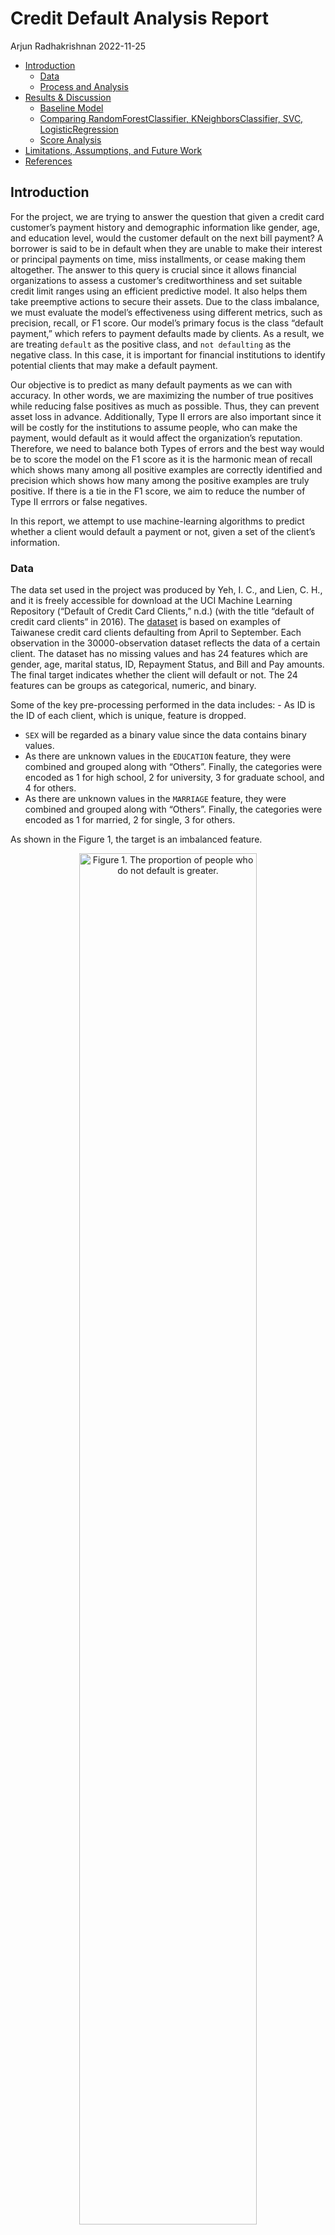 Credit Default Analysis Report
================
Arjun Radhakrishnan
2022-11-25

- <a href="#introduction" id="toc-introduction">Introduction</a>
  - <a href="#data" id="toc-data">Data</a>
  - <a href="#process-and-analysis" id="toc-process-and-analysis">Process
    and Analysis</a>
- <a href="#results--discussion" id="toc-results--discussion">Results
  &amp; Discussion</a>
  - <a href="#baseline-model" id="toc-baseline-model">Baseline Model</a>
  - <a
    href="#comparing-randomforestclassifier-kneighborsclassifier-svc-logisticregression"
    id="toc-comparing-randomforestclassifier-kneighborsclassifier-svc-logisticregression">Comparing
    RandomForestClassifier, KNeighborsClassifier, SVC,
    LogisticRegression</a>
  - <a href="#score-analysis" id="toc-score-analysis">Score Analysis</a>
- <a href="#limitations-assumptions-and-future-work"
  id="toc-limitations-assumptions-and-future-work">Limitations,
  Assumptions, and Future Work</a>
- <a href="#references" id="toc-references">References</a>

## Introduction

For the project, we are trying to answer the question that given a
credit card customer’s payment history and demographic information like
gender, age, and education level, would the customer default on the next
bill payment? A borrower is said to be in default when they are unable
to make their interest or principal payments on time, miss installments,
or cease making them altogether. The answer to this query is crucial
since it allows financial organizations to assess a customer’s
creditworthiness and set suitable credit limit ranges using an efficient
predictive model. It also helps them take preemptive actions to secure
their assets. Due to the class imbalance, we must evaluate the model’s
effectiveness using different metrics, such as precision, recall, or F1
score. Our model’s primary focus is the class “default payment,” which
refers to payment defaults made by clients. As a result, we are treating
`default` as the positive class, and `not defaulting` as the negative
class. In this case, it is important for financial institutions to
identify potential clients that may make a default payment.

Our objective is to predict as many default payments as we can with
accuracy. In other words, we are maximizing the number of true positives
while reducing false positives as much as possible. Thus, they can
prevent asset loss in advance. Additionally, Type II errors are also
important since it will be costly for the institutions to assume people,
who can make the payment, would default as it would affect the
organization’s reputation. Therefore, we need to balance both Types of
errors and the best way would be to score the model on the F1 score as
it is the harmonic mean of recall which shows many among all positive
examples are correctly identified and precision which shows how many
among the positive examples are truly positive. If there is a tie in the
F1 score, we aim to reduce the number of Type II errrors or false
negatives.

In this report, we attempt to use machine-learning algorithms to predict
whether a client would default a payment or not, given a set of the
client’s information.

### Data

The data set used in the project was produced by Yeh, I. C., and Lien,
C. H., and it is freely accessible for download at the UCI Machine
Learning Repository (“Default of Credit Card Clients,” n.d.) (with the
title “default of credit card clients” in 2016). The
[dataset](https://github.com/UBC-MDS/credit_default_prediction_group_20/tree/main/data/raw)
is based on examples of Taiwanese credit card clients defaulting from
April to September. Each observation in the 30000-observation dataset
reflects the data of a certain client. The dataset has no missing values
and has 24 features which are gender, age, marital status, ID, Repayment
Status, and Bill and Pay amounts. The final target indicates whether the
client will default or not. The 24 features can be groups as
categorical, numeric, and binary.

Some of the key pre-processing performed in the data includes: - As ID
is the ID of each client, which is unique, feature is dropped.  
- `SEX` will be regarded as a binary value since the data contains
binary values.  
- As there are unknown values in the `EDUCATION` feature, they were
combined and grouped along with “Others”. Finally, the categories were
encoded as 1 for high school, 2 for university, 3 for graduate school,
and 4 for others.  
- As there are unknown values in the `MARRIAGE` feature, they were
combined and grouped along with “Others”. Finally, the categories were
encoded as 1 for married, 2 for single, 3 for others.

As shown in the Figure 1, the target is an imbalanced feature.

<div class="figure" style="text-align: center">

<img src="../results/eda/images/target_proportion.jpg" alt="Figure 1. The proportion of people who do not default is greater." width="75%" height="75%" />
<p class="caption">
Figure 1. The proportion of people who do not default is greater.
</p>

</div>

The BILL AMT features, the features that reflect the bill amount for
each month during the six months from April to September 2005, where
BILL AMT1 indicates the bill amount for April, show strong positive
correlations. From this, we can infer that larger monthly bill amounts
would probably result in higher monthly bill amounts the following
month. Also, this could be due to the accumulation of debt as a result
of late payments. Although BILL AMT features have a high correlation
amongst themselves, most features have poor linear correlation against
the target since Pearson Correlation Coefficient against the target for
most features is low.

<div class="figure" style="text-align: center">

<img src="../results/eda/images/corr_plot.png" alt="Figure 2. Pearson Correlation Graph highlighting the linear dependency between features." width="75%" height="75%" />
<p class="caption">
Figure 2. Pearson Correlation Graph highlighting the linear dependency
between features.
</p>

</div>

### Process and Analysis

The prediction problem at hand is a binary classification problem where
we’re asked to predict whether the client would default a payment or
not. As part of the machine learning process, we split the data into
training and test split at a 50% split followed by which we train 4
classification models, the Dummy Classifier for baseline, Random Forest
Classifier, KNN, SVC, and Logistic Regression. As we’re performing
hyperparameter optimization on all models, a split of 50% is optimum in
ensuring the training of models along with finding the right
hyperparameters, while keeping a significant chunk of the data for
testing.

The best hyperparameters for each of the models (apart from the dummy
classifier) were done with a randomized search to have control over the
number of iterations performed. Additionally, the randomized search was
done with the intention of optimizing the “F1” score. Once the model was
refit on the training data with the best parameters from the randomized
search, we performed a 10-fold cross validation with metrics “f1”,
“accuracy”, “precision”, and “recall” to understand how each model is
performing in terms of both Type I and Type II errors.

If there is a tie in the F1 score, we pick the model with the lower Type
II error. Once, we narrow down on the model that is performing that best
on the training data, we finally score the model on the test data and
present the findings.

For the purposes of machine learning and report generation, the Python
programming language (Pilgrim and Willison 2009) and the following
Python packages docopt (Keleshev 2014), sklearn (Pedregosa et al. 2011),
altair (VanderPlas et al. 2018), pandas (Snider and Swedo 2004), numpy
(Bressert 2012), os (Pilgrim and Willison 2009), requests (Van Rossum
and Drake 1995), joblib (Van Rossum and Drake 1995), matplot (Bisong
2019) were used. Additionally, we used R programming language (Team et
al. 2013) and the following packages: knitr (Xie 2014), tidyverse
(Wickham et al. 2019) for generating this report.

## Results & Discussion

### Baseline Model

To set the baseline of each of the model performances, we first trained
the dummy classifier. For dummy classifier, most of the classification
metrics apart from accuracy are 0 since dummy classifier would always
predict `Not Defaulting` in this problem causing True Positives and
False Positive to be 0 causing precision, recall, and F1 scores to be 0.

### Comparing RandomForestClassifier, KNeighborsClassifier, SVC, LogisticRegression

Since we’re it is crucial to reduce both Type I and Type II errors,
we’ll evaluate all the models based on the F1 score. From the initial
cross-validation results, we can see that both `RandomForestClassifier`
and `SVC` have better F1 scores when compared to `KNeighborsClassifier`
and `LogisticRegression`. Hence, for our final model, we will eliminate
`KNeighborsClassifier` and `LogisticRegression`.

On comparing `RandomForestClassifier` and `SVC`, we see that both of
them have approximately the same F1 scores. As there is a tie in the F1
scores, we pick the model with lower Type II errors. As as `SVC` has a
higher recall score, `SVC` can lower Type II errors better than
`RandomForestClassifier`. Conversely, `RandomForestClassifier` is
performing well in terms of lowering the Type I errors. Since it is of
paramount importance to reduce the false negatives introduced by the
model, we pick `SVC` to move forward.

<div class="figure" style="text-align: center">

<img src="../results/cv_scores_table.png" alt="Table 1. Cross Validation Results of the optimized Models." width="75%" height="75%" />
<p class="caption">
Table 1. Cross Validation Results of the optimized Models.
</p>

</div>

### Score Analysis

After fixing our primary model as `SVC`, we analyze how each of the
models is scoring against the test data. Showcasing our top models
first, we see that SVC had a final F1 test score of 0.523 while
`RandomForestClassifier` has an F1 test score of 0.53. As expected,
`RandomForestClassifier` is performing better in terms of F1. Although
this is the case, as we saw previously, `SVC` has lower Type II errors.
The models KNN and LogisticRegression have F1 test scores of 0.44 and
0.47 respectively.

<div class="figure" style="text-align: center">

<img src="../results/model_summary/train_test_f1_scores.png" alt="Figure 3. `RandomForestClassifier` and `SVC` outperforms other models." width="75%" height="75%" />
<p class="caption">
Figure 3. `RandomForestClassifier` and `SVC` outperforms other models.
</p>

</div>

From the confusion matrix for the `SVC` model, we see that the number of
Type II errors or false negatives (actually defaulting but predicting
not-defaulting) is lower than the number of Type I errors (actually
not-defaulting but predicting defaulting).

Hence, among the models that we analyzed, `SCV` performs the best in
terms of lowering the Type II errors while simultaneously optimizing the
F1 and precision scores. If the organization is more interested in
lowering the Type I errors to improve customer satisfaction, we
recommend using `RandomForestClassifier` over `SVC` as both have
comparable F1 scores.

<div class="figure" style="text-align: center">

<img src="../results/model_summary/svc_confusion_matrix.png" alt="Figure 4. Confusion matrix of `SVC`." width="75%" height="75%" />
<p class="caption">
Figure 4. Confusion matrix of `SVC`.
</p>

</div>

## Limitations, Assumptions, and Future Work

Understanding the limitations and assumptions made during the prediction
process plays a crucial role in understanding the validity and
reliability of the results. One of the critical limitations that block
us from extrapolating the results to the present day is that the data is
old (taken in 2005), and there have been significant changes in human
nature and patterns since 2005. There are limitations also introduced
due to the presence of data that was absent in the metadata for the
features `EDUCATION` and `MARRIAGE`. These features contain unknown
levels which are not described in the documentation. With the number of
defaulters at approximately 25%, the number of defaulters is relatively
large compared to what we would expect in real life. This could be due
to an effect of the Taiwanese economy during this period or could be due
to improper data collection. To improve the analysis, we could perform
feature engineering based on expert domain knowledge that could boost
the model performance. Although we have analyzed the performance of
`RandomForestClassifier`, `KNeighborsClassifier`, `SVC`, and
`LogisticRegression`, we could try analyzing the performance
`GradientBoostingClassifier`. We could have also tried using SMOTE or a
different method of handling class imbalance. To generalize the analysis
to the current years, the first step would be to take more recent data
that includes more features such as asset-to-debt ratio, occupation,
income, and household size. It would also be better to get the data
across various other countries to better train our model on the trends
in credit default payments.

## References

<div id="refs" class="references csl-bib-body hanging-indent">

<div id="ref-matplotlib" class="csl-entry">

Bisong, Ekaba. 2019. “Matplotlib and Seaborn.” In *Building Machine
Learning and Deep Learning Models on Google Cloud Platform*, 151–65.
Springer.

</div>

<div id="ref-numpy" class="csl-entry">

Bressert, Eli. 2012. “SciPy and NumPy: An Overview for Developers.”

</div>

<div id="ref-uci_ml_data_set" class="csl-entry">

“Default of Credit Card Clients.” n.d. *UCI Machine Learning Repository:
Default of Credit Card Clients Data Set*.
<https://archive.ics.uci.edu/ml/datasets/default+of+credit+card+clients>.

</div>

<div id="ref-docoptpython" class="csl-entry">

Keleshev, Vladimir. 2014. *Docopt: Command-Line Interface Description
Language*. <https://github.com/docopt/docopt>.

</div>

<div id="ref-scikit-learn" class="csl-entry">

Pedregosa, F., G. Varoquaux, A. Gramfort, V. Michel, B. Thirion, O.
Grisel, M. Blondel, et al. 2011. “Scikit-Learn: Machine Learning in
Python.” *Journal of Machine Learning Research* 12: 2825–30.

</div>

<div id="ref-pilgrim2009dive" class="csl-entry">

Pilgrim, Mark, and Simon Willison. 2009. *Dive into Python 3*. Vol. 2.
Springer.

</div>

<div id="ref-pandas" class="csl-entry">

Snider, LA, and SE Swedo. 2004. “PANDAS: Current Status and Directions
for Research.” *Molecular Psychiatry* 9 (10): 900–907.

</div>

<div id="ref-team2013r" class="csl-entry">

Team, R Core et al. 2013. “R: A Language and Environment for Statistical
Computing.”

</div>

<div id="ref-van1995python" class="csl-entry">

Van Rossum, Guido, and Fred L Drake. 1995. “Python Library Reference.”
Centrum voor Wiskunde en Informatica.

</div>

<div id="ref-altair" class="csl-entry">

VanderPlas, Jacob, Brian Granger, Jeffrey Heer, Dominik Moritz, Kanit
Wongsuphasawat, Arvind Satyanarayan, Eitan Lees, Ilia Timofeev, Ben
Welsh, and Scott Sievert. 2018. “Altair: Interactive Statistical
Visualizations for Python.” *Journal of Open Source Software* 3 (32):
1057.

</div>

<div id="ref-tidyverse" class="csl-entry">

Wickham, Hadley, Mara Averick, Jennifer Bryan, Winston Chang, Lucy
D’Agostino McGowan, Romain François, Garrett Grolemund, et al. 2019.
“Welcome to the <span class="nocase">tidyverse</span>.” *Journal of Open
Source Software* 4 (43): 1686. <https://doi.org/10.21105/joss.01686>.

</div>

<div id="ref-knitr" class="csl-entry">

Xie, Yihui. 2014. “Knitr: A Comprehensive Tool for Reproducible Research
in R.” In *Implementing Reproducible Computational Research*, edited by
Victoria Stodden, Friedrich Leisch, and Roger D. Peng. Chapman;
Hall/CRC. <http://www.crcpress.com/product/isbn/9781466561595>.

</div>

</div>
